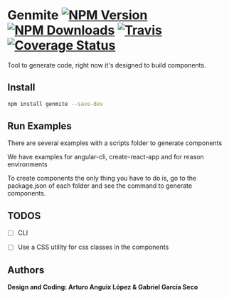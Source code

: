 # Genmite [![NPM Version](https://img.shields.io/npm/v/genmite.svg)](https://www.npmjs.com/package/genmite) [![NPM Downloads](https://img.shields.io/npm/dm/genmite.svg)](https://www.npmjs.com/package/genmite) [![Travis](https://travis-ci.org/CachopoTeam/genmite.svg?branch=master)](https://travis-ci.org/CachopoTeam/genmite) [![Coverage Status](https://coveralls.io/repos/github/CachopoTeam/genmite/badge.svg?branch=master)](https://coveralls.io/github/CachopoTeam/genmite?branch=master)

Tool to generate code, right now it's designed to build components.

## Install

```sh
npm install genmite --save-dev
```

## Run Examples

There are several examples with a scripts folder to generate components

We have examples for angular-cli, create-react-app and for reason environments

To create components the only thing you have to do is, go to the package.json of each
folder and see the command to generate components.

## TODOS
* [ ] CLI
* [ ] Use a CSS utility for css classes in the components


## Authors

**Design and Coding: Arturo Anguix López & Gabriel García Seco**


